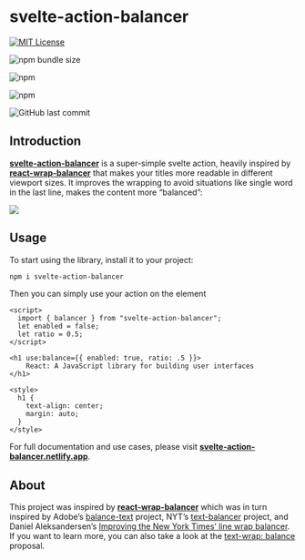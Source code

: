 # svelte-action-balancer

[![MIT License](https://img.shields.io/badge/License-MIT-green.svg)](https://choosealicense.com/licenses/mit/)

![npm bundle size](https://img.shields.io/bundlephobia/minzip/svelte-action-balancer)

![npm](https://img.shields.io/npm/v/svelte-action-balancer)

![npm](https://img.shields.io/npm/dt/svelte-action-balancer)

![GitHub last commit](https://img.shields.io/github/last-commit/paoloricciuti/svelte-action-balancer)

## Introduction

[**svelte-action-balancer**](https://svelte-action-balancer.netlify.app) is a super-simple svelte action, heavily inspired by [**react-wrap-balancer**](https://github.com/shuding/react-wrap-balancer) that makes your titles more readable in different viewport sizes. It improves the wrapping to avoid situations like single word in the last line, makes the content more “balanced”:

![](.github/demo.gif)

## Usage

To start using the library, install it to your project:

```bash
npm i svelte-action-balancer
```

Then you can simply use your action on the element

```svelte
<script>
  import { balancer } from "svelte-action-balancer";
  let enabled = false;
  let ratio = 0.5;
</script>

<h1 use:balance={{ enabled: true, ratio: .5 }}>
    React: A JavaScript library for building user interfaces
</h1>

<style>
  h1 {
    text-align: center;
    margin: auto;
  }
</style>

```

For full documentation and use cases, please visit [**svelte-action-balancer.netlify.app**](https://react-wrap-balancer.vercel.app).

## About

This project was inspired by [**react-wrap-balancer**](https://github.com/shuding/react-wrap-balancer) which was in turn inspired by Adobe’s [balance-text](https://github.com/adobe/balance-text) project, NYT’s [text-balancer](https://github.com/nytimes/text-balancer) project, and Daniel Aleksandersen’s [Improving the New York Times’ line wrap balancer](https://www.ctrl.blog/entry/text-wrap-balance.html). If you want to learn more, you can also take a look at the [text-wrap: balance](https://drafts.csswg.org/css-text-4/#text-wrap) proposal.